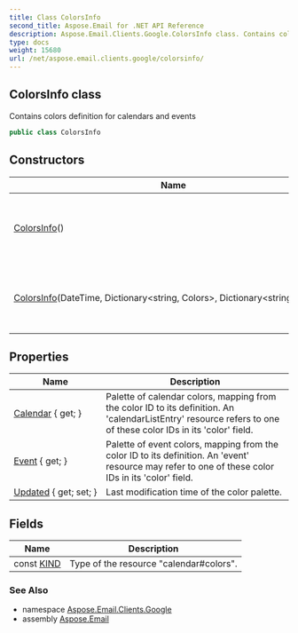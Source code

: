 ```yaml
---
title: Class ColorsInfo
second_title: Aspose.Email for .NET API Reference
description: Aspose.Email.Clients.Google.ColorsInfo class. Contains colors definition for calendars and events
type: docs
weight: 15680
url: /net/aspose.email.clients.google/colorsinfo/
---
```

## ColorsInfo class

Contains colors definition for calendars and events

```csharp
public class ColorsInfo
```

## Constructors

| Name | Description |
| --- | --- |
| [ColorsInfo](colorsinfo/#constructor)() | Initializes a new instance of the ColorsInfo class. |
| [ColorsInfo](colorsinfo/#constructor_1)(DateTime, Dictionary&lt;string, Colors&gt;, Dictionary&lt;string, Colors&gt;) | Initializes a new instance of the ColorsInfo class. |

## Properties

| Name | Description |
| --- | --- |
| [Calendar](../../aspose.email.clients.google/colorsinfo/calendar/) { get; } | Palette of calendar colors, mapping from the color ID to its definition. An 'calendarListEntry' resource refers to one of these color IDs in its 'color' field. |
| [Event](../../aspose.email.clients.google/colorsinfo/event/) { get; } | Palette of event colors, mapping from the color ID to its definition. An 'event' resource may refer to one of these color IDs in its 'color' field. |
| [Updated](../../aspose.email.clients.google/colorsinfo/updated/) { get; set; } | Last modification time of the color palette. |

## Fields

| Name | Description |
| --- | --- |
| const [KIND](../../aspose.email.clients.google/colorsinfo/kind/) | Type of the resource "calendar#colors". |

### See Also

* namespace [Aspose.Email.Clients.Google](../../aspose.email.clients.google/)
* assembly [Aspose.Email](../../)


